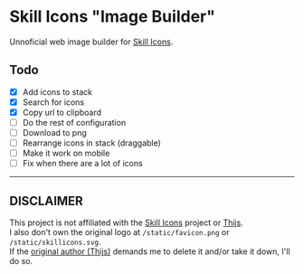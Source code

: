 # Skill Icons "Image Builder"

Unnoficial web image builder for [Skill Icons](https://github.com/tandpfun/skill-icons).

## Todo

- [x] Add icons to stack
- [x] Search for icons
- [x] Copy url to clipboard
- [ ] Do the rest of configuration
- [ ] Download to png
- [ ] Rearrange icons in stack (draggable)
- [ ] Make it work on mobile
- [ ] Fix when there are a lot of icons

---

## DISCLAIMER

This project is not affiliated with the [Skill Icons](https://github.com/tandpfun/skill-icons) project or [Thijs](https://github.com/tandpfun).  
I also don't own the original logo at `/static/favicon.png` or `/static/skillicons.svg`.  
If the [original author (Thijs)](https://github.com/tandpfun) demands me to delete it and/or take it down, I'll do so.

